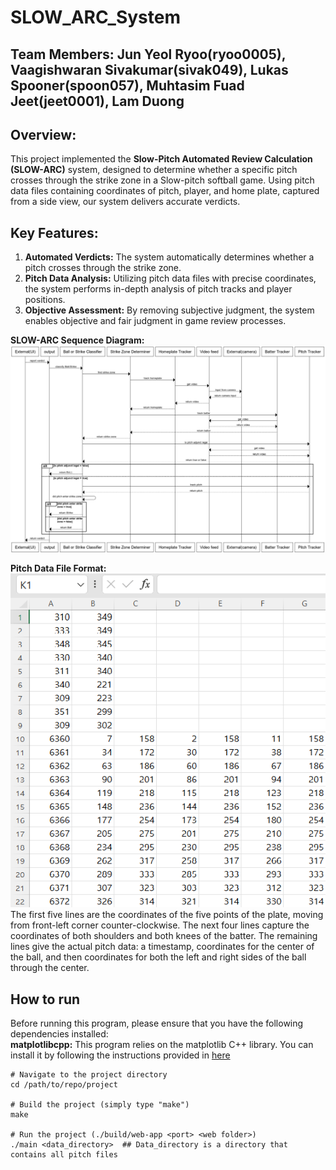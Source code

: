 # SLOW_ARC_System
## Team Members: Jun Yeol Ryoo(ryoo0005), Vaagishwaran Sivakumar(sivak049), Lukas Spooner(spoon057), Muhtasim Fuad Jeet(jeet0001), Lam Duong

## Overview:
This project implemented the **Slow-Pitch Automated Review Calculation (SLOW-ARC)** system, designed to determine whether a specific pitch crosses through the strike zone in a Slow-pitch softball game. Using pitch data files containing coordinates of pitch, player, and home plate, captured from a side view, our system delivers accurate verdicts.

## Key Features:
1) **Automated Verdicts:** The system automatically determines whether a pitch crosses through the strike zone.
2) **Pitch Data Analysis:** Utilizing pitch data files with precise coordinates, the system performs in-depth analysis of pitch tracks and player positions.
3) **Objective Assessment:** By removing subjective judgment, the system enables objective and fair judgment in game review processes.

**SLOW-ARC Sequence Diagram:**
![](images/sequence_diagram.bmp)

**Pitch Data File Format:**<br>
![](images/pitch_data_file.bmp)<br>
The first five lines are the coordinates of the five points of the plate, moving from front-left corner counter-clockwise. The next four lines capture the coordinates of both shoulders and both knees of the batter. The remaining lines give the actual pitch data: a timestamp, coordinates for the center of the ball, and then coordinates for both the left and right sides of the ball through the center.

## How to run
Before running this program, please ensure that you have the following dependencies installed:<br>
**matplotlibcpp:** This program relies on the matplotlib C++ library. You can install it by following the instructions provided in [here](https://github.com/lava/matplotlib-cpp)
```
# Navigate to the project directory 
cd /path/to/repo/project

# Build the project (simply type "make")
make
 
# Run the project (./build/web-app <port> <web folder>) 
./main <data_directory>  ## Data_directory is a directory that contains all pitch files
```
